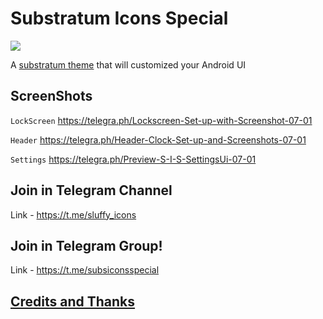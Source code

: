 # Substratum Icons Special

<img src="https://github.com/MrSluffy/substratum-icons-special/blob/sis10/SIS-Template.jpg?raw=true">

 A [substratum theme](https://www.xda-developers.com/substratum-hub/) that will customized your Android UI


## ScreenShots
 
 `LockScreen` https://telegra.ph/Lockscreen-Set-up-with-Screenshot-07-01

 `Header` https://telegra.ph/Header-Clock-Set-up-and-Screenshots-07-01

 `Settings` https://telegra.ph/Preview-S-I-S-SettingsUi-07-01


## Join in Telegram Channel

Link - https://t.me/sluffy_icons


## Join in Telegram Group!

Link - https://t.me/subsiconsspecial

## [Credits and Thanks](https://telegra.ph/Credits-And-Thank-08-16)